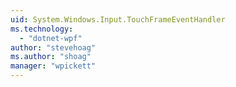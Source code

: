 ```yaml
---
uid: System.Windows.Input.TouchFrameEventHandler
ms.technology: 
  - "dotnet-wpf"
author: "stevehoag"
ms.author: "shoag"
manager: "wpickett"
---
```

